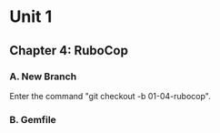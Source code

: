 # Unit 1

## Chapter 4: RuboCop

### A. New Branch

Enter the command "git checkout -b 01-04-rubocop".

### B. Gemfile
